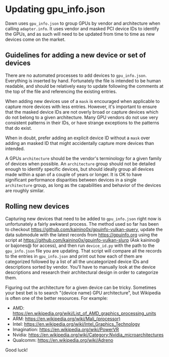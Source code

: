# Updating gpu_info.json

Dawn uses `gpu_info.json` to group GPUs by vendor and architecture when calling `adapter.info`. It uses
vendor and masked PCI device IDs to identify the GPUs, and as such will need to be updated from time to time as new
devices come on the market.

## Guidelines for adding a new device or set of devices

There are no automated processes to add devices to `gpu_info.json`. Everything is inserted by hand. Fortunately the
file is intended to be human readable, and should be relatively easy to update following the comments at the top of the
file and referencing the existing entries.

When adding new devices use of a `mask` is encouraged when applicable to capture more devices with less entries.
However, it's important to ensure that the masked device IDs are not overly broad or capture devices which do not belong
to a given architecture. Many GPU vendors do not use very consistent patterns in their IDs, or have strange exceptions
to the patterns that do exist.

When in doubt, prefer adding an explicit device ID without a `mask` over adding an masked ID that might accidentally
capture more devices than intended.

A GPUs `architecture` should be the vendor's terminology for a given family of devices when possible. An `architecture`
group should not be detailed enough to identify specific devices, but should ideally group all devices made within a
span of a couple of years or longer. It is OK to have significant performance disparities between devices in a single
`architecture` group, as long as the capabilities and behavior of the devices are roughly similar.

## Rolling new devices

Capturing new devices that need to be added to `gpu_info.json` right now is unfortunately a fairly awkward process. The
method used so far has been to checkout https://github.com/kainino0x/gpuinfo-vulkan-query, update the data submodule
with the latest records from https://gpuinfo.org using the script at https://github.com/kainino0x/gpuinfo-vulkan-slurp
(Ask kainino@ or bajones@ for access), and then run `device_id.py` with the path to the `gpu_info.json` file you are
updating. That script will compare all the records to the entries in `gpu_info.json` and print out how each of them are
categorized followed by a list of all the uncategorized device IDs and descriptions sorted by vendor. You'll have to
manually look at the device descriptions and research their architectural design in order to categorize them.

Figuring out the architecture for a given device can be tricky. Sometimes your best bet is to search "{device name} GPU architecture", but Wikipedia is often one of the better resources. For example:

 - AMD: https://en.wikipedia.org/wiki/List_of_AMD_graphics_processing_units
 - ARM: https://en.wikipedia.org/wiki/Mali_(processor)
 - Intel: https://en.wikipedia.org/wiki/Intel_Graphics_Technology
 - Imagination: https://en.wikipedia.org/wiki/PowerVR
 - Nvidia: https://en.wikipedia.org/wiki/Category:Nvidia_microarchitectures
 - Qualcomm: https://en.wikipedia.org/wiki/Adreno

Good luck!

